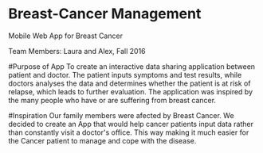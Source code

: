 # Breast-Cancer Management
Mobile Web App for Breast Cancer

Team Members: Laura and Alex,  Fall 2016

#Purpose of App
To create an interactive data sharing application between patient and doctor.
The patient inputs symptoms and test results, while doctors analyses the data and determines whether the patient is at risk of relapse, which leads to further evaluation.
The application was inspired by the many people who have or are suffering from breast cancer.

#Inspiration
Our family members were afected by Breast Cancer. We decided to create an App that would help cancer patients input data rather than constantly visit a doctor's office. This way making it much easier for the Cancer patient to manage and cope with the disease.
